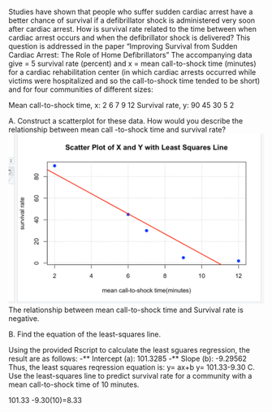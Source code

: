 Studies have shown that people who suffer sudden cardiac arrest have a better chance of survival if a defibrillator shock is administered very soon after cardiac arrest. 
How is survival rate related to the time between when cardiac arrest occurs and when the defibrillator shock is delivered? This question is addressed 
in the paper “Improving Survival from Sudden Cardiac Arrest: The Role of Home Defibrillators” The accompanying data give = 5 survival rate (percent) 
and x = mean call-to-shock time (minutes) for a cardiac rehabilitation center (in which cardiac arrests occurred while victims were hospitalized and so the call-to-shock time tended 
to be short) and for four communities of different sizes:

Mean call-to-shock time, x: 2 6 7 9 12
Survival rate, y: 90 45 30 5 2

A. Construct a scatterplot for these data. How would you describe the relationship between mean call -to-shock time and survival rate?
<img src="scatterplot-image.png" alt="Scatter Plot" width="600"/>
The relationship between mean call-to-shock time and Survival rate is negative.

B. Find the equation of the least-squares line.

Using the provided Rscript to calculate the least sguares regression, the result are as follows:
-** Intercept (a): 101.3285 
-** Slope (b): -9.29562  
Thus, the least squares reqression equation is:
   y= ax+b 
   y= 101.33-9.30
C. Use the least-squares line to predict survival rate for a community with a mean call-to-shock time
of 10 minutes.

101.33 -9.30(10)=8.33





